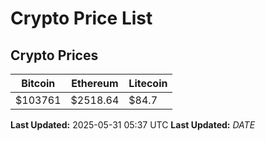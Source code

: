 # Crypto Price List

## Crypto Prices
| Bitcoin | Ethereum | Litecoin |
| ------- | -------- | -------- |
| $103761 | $2518.64 | $84.7 |
**Last Updated:** 2025-05-31 05:37 UTC
**Last Updated:** $DATE$
